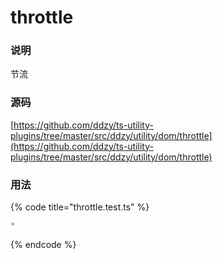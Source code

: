 # throttle

### 说明

节流

### 源码

[https://github.com/ddzy/ts-utility-plugins/tree/master/src/ddzy/utility/dom/throttle](https://github.com/ddzy/ts-utility-plugins/tree/master/src/ddzy/utility/dom/throttle)

### 用法

{% code title="throttle.test.ts" %}
```typescript
*
```
{% endcode %}

